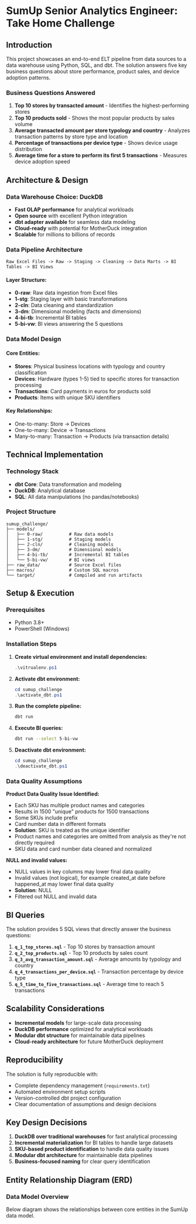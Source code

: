 # SumUp Senior Analytics Engineer: Take Home Challenge

## Introduction

This project showcases an end-to-end ELT pipeline from data sources to a data warehouse using Python, SQL, and dbt. The solution answers five key business questions about store performance, product sales, and device adoption patterns.

### Business Questions Answered

1. **Top 10 stores by transacted amount** - Identifies the highest-performing stores
2. **Top 10 products sold** - Shows the most popular products by sales volume
3. **Average transacted amount per store typology and country** - Analyzes transaction patterns by store type and location
4. **Percentage of transactions per device type** - Shows device usage distribution
5. **Average time for a store to perform its first 5 transactions** - Measures device adoption speed

## Architecture & Design

### Data Warehouse Choice: DuckDB
- **Fast OLAP performance** for analytical workloads
- **Open source** with excellent Python integration
- **dbt adapter available** for seamless data modeling
- **Cloud-ready** with potential for MotherDuck integration
- **Scalable** for millions to billions of records

### Data Pipeline Architecture

```
Raw Excel Files -> Raw -> Staging -> Cleaning -> Data Marts -> BI Tables -> BI Views
```

#### Layer Structure:
- **0-raw**: Raw data ingestion from Excel files
- **1-stg**: Staging layer with basic transformations
- **2-cln**: Data cleaning and standardization
- **3-dm**: Dimensional modeling (facts and dimensions)
- **4-bi-tb**: Incremental BI tables
- **5-bi-vw**: BI views answering the 5 questions

### Data Model Design

#### Core Entities:
- **Stores**: Physical business locations with typology and country classification
- **Devices**: Hardware (types 1-5) tied to specific stores for transaction processing
- **Transactions**: Card payments in euros for products sold
- **Products**: Items with unique SKU identifiers

#### Key Relationships:
- One-to-many: Store -> Devices
- One-to-many: Device -> Transactions
- Many-to-many: Transaction -> Products (via transaction details)

## Technical Implementation

### Technology Stack
- **dbt Core**: Data transformation and modeling
- **DuckDB**: Analytical database
- **SQL**: All data manipulations (no pandas/notebooks)

### Project Structure
```
sumup_challenge/
├── models/
│   ├── 0-raw/          # Raw data models
│   ├── 1-stg/          # Staging models
│   ├── 2-cln/          # Cleaning models
│   ├── 3-dm/           # Dimensional models
│   ├── 4-bi-tb/        # Incremental BI tables
│   └── 5-bi-vw/        # BI views
├── raw_data/           # Source Excel files
├── macros/             # Custom SQL macros
└── target/             # Compiled and run artifacts
```

## Setup & Execution

### Prerequisites
- Python 3.8+
- PowerShell (Windows)

### Installation Steps

1. **Create virtual environment and install dependencies:**
   ```powershell
   .\vitrualenv.ps1
   ```

2. **Activate dbt environment:**
   ```powershell
   cd sumup_challenge
   .\activate_dbt.ps1
   ```

3. **Run the complete pipeline:**
   ```bash
   dbt run
   ```

4. **Execute BI queries:**
   ```bash
   dbt run --select 5-bi-vw
   ```

5. **Deactivate dbt environment:**
   ```powershell
   cd sumup_challenge
   .\deactivate_dbt.ps1
   ```

### Data Quality Assumptions

**Product Data Quality Issue Identified:**
- Each SKU has multiple product names and categories
- Results in 1500 "unique" products for 1500 transactions
- Some SKUs include prefix
- Card number data in different formats
- **Solution**: SKU is treated as the unique identifier
- Product names and categories are omitted from analysis as they're not directly required
- SKU data and card number data cleaned and normalized

**NULL and invalid values:**
- NULL values in key columns may lower final data quality
- Invalid values (not logical), for example created_at date before happened_at may lower final data quality 
- **Solution**: NULL
- Filtered out NULL and invalid data

## BI Queries

The solution provides 5 SQL views that directly answer the business questions:

1. **`q_1_top_stores.sql`** - Top 10 stores by transaction amount
2. **`q_2_top_products.sql`** - Top 10 products by sales count
3. **`q_3_avg_transaction_amount.sql`** - Average amounts by typology and country
4. **`q_4_transactions_per_device.sql`** - Transaction percentage by device type
5. **`q_5_time_to_five_transactions.sql`** - Average time to reach 5 transactions

## Scalability Considerations

- **Incremental models** for large-scale data processing
- **DuckDB performance** optimized for analytical workloads
- **Modular dbt structure** for maintainable data pipelines
- **Cloud-ready architecture** for future MotherDuck deployment

## Reproducibility

The solution is fully reproducible with:
- Complete dependency management (`requirements.txt`)
- Automated environment setup scripts
- Version-controlled dbt project configuration
- Clear documentation of assumptions and design decisions

## Key Design Decisions

1. **DuckDB over traditional warehouses** for fast analytical processing
2. **Incremental materialization** for BI tables to handle large datasets
3. **SKU-based product identification** to handle data quality issues
4. **Modular dbt architecture** for maintainable data pipelines
5. **Business-focused naming** for clear query identification

## Entity Relationship Diagram (ERD)

### Data Model Overview

Below diagram shows the relationships between core entities in the SumUp data model.

